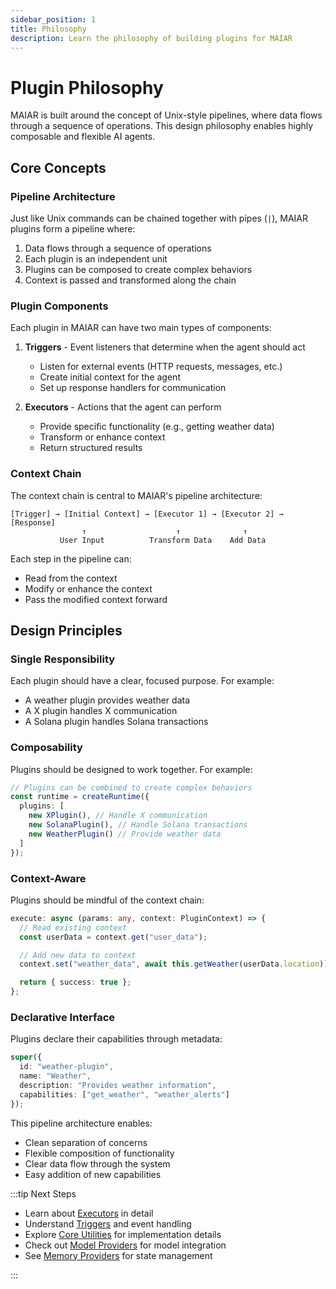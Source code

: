 ```yaml
---
sidebar_position: 1
title: Philosophy
description: Learn the philosophy of building plugins for MAIAR
---
```


# Plugin Philosophy

MAIAR is built around the concept of Unix-style pipelines, where data flows through a sequence of operations. This design philosophy enables highly composable and flexible AI agents.

## Core Concepts

### Pipeline Architecture

Just like Unix commands can be chained together with pipes (`|`), MAIAR plugins form a pipeline where:

1. Data flows through a sequence of operations
2. Each plugin is an independent unit
3. Plugins can be composed to create complex behaviors
4. Context is passed and transformed along the chain

### Plugin Components

Each plugin in MAIAR can have two main types of components:

1. **Triggers** - Event listeners that determine when the agent should act

   - Listen for external events (HTTP requests, messages, etc.)
   - Create initial context for the agent
   - Set up response handlers for communication

2. **Executors** - Actions that the agent can perform
   - Provide specific functionality (e.g., getting weather data)
   - Transform or enhance context
   - Return structured results

### Context Chain

The context chain is central to MAIAR's pipeline architecture:

```
[Trigger] → [Initial Context] → [Executor 1] → [Executor 2] → [Response]
                ↑                    ↑              ↑
           User Input          Transform Data    Add Data
```

Each step in the pipeline can:

- Read from the context
- Modify or enhance the context
- Pass the modified context forward

## Design Principles

### Single Responsibility

Each plugin should have a clear, focused purpose. For example:

- A weather plugin provides weather data
- A X plugin handles X communication
- A Solana plugin handles Solana transactions

### Composability

Plugins should be designed to work together. For example:

```typescript
// Plugins can be combined to create complex behaviors
const runtime = createRuntime({
  plugins: [
    new XPlugin(), // Handle X communication
    new SolanaPlugin(), // Handle Solana transactions
    new WeatherPlugin() // Provide weather data
  ]
});
```

### Context-Aware

Plugins should be mindful of the context chain:

```typescript
execute: async (params: any, context: PluginContext) => {
  // Read existing context
  const userData = context.get("user_data");

  // Add new data to context
  context.set("weather_data", await this.getWeather(userData.location));

  return { success: true };
};
```

### Declarative Interface

Plugins declare their capabilities through metadata:

```typescript
super({
  id: "weather-plugin",
  name: "Weather",
  description: "Provides weather information",
  capabilities: ["get_weather", "weather_alerts"]
});
```

This pipeline architecture enables:

- Clean separation of concerns
- Flexible composition of functionality
- Clear data flow through the system
- Easy addition of new capabilities

:::tip Next Steps

- Learn about [Executors](./executors) in detail
- Understand [Triggers](./triggers) and event handling
- Explore [Core Utilities](../core-utilities/runtime) for implementation details
- Check out [Model Providers](../model-providers/overview) for model integration
- See [Memory Providers](../memory-providers/overview) for state management

:::
